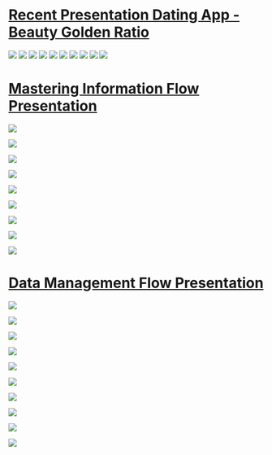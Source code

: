 # [  Recent Presentation Dating App - Beauty Golden Ratio   ](https://beauty-ratio-dating-brhueip.gamma.site/)

![](https://github.com/jentimanatol/Presentation/blob/bbbe51f16eded4511e7b5f6da63080d8b9c7dc78/Beauty_Ratio_Dating_App/Find-Your-Perfect-Match-with-the-Beauty-Ratio-Dating-App/1_FindYourPerfectMatchwiththeBeutyRatioDatingApp.png)
![](https://github.com/jentimanatol/Presentation/blob/d49f453b378188a4d8d7607e91be86d621d7793f/Beauty_Ratio_Dating_App/Find-Your-Perfect-Match-with-the-Beauty-Ratio-Dating-App/2_Measuring_Beauty_TheGolden%20RatioPhi1.618.png)
![](https://github.com/jentimanatol/Presentation/blob/d49f453b378188a4d8d7607e91be86d621d7793f/Beauty_Ratio_Dating_App/Find-Your-Perfect-Match-with-the-Beauty-Ratio-Dating-App/3_AssessingIntellectualStatus.png)
![](https://github.com/jentimanatol/Presentation/blob/d49f453b378188a4d8d7607e91be86d621d7793f/Beauty_Ratio_Dating_App/Find-Your-Perfect-Match-with-the-Beauty-Ratio-Dating-App/4_EvaluatingMaterialStatus.png)
![](https://github.com/jentimanatol/Presentation/blob/d49f453b378188a4d8d7607e91be86d621d7793f/Beauty_Ratio_Dating_App/Find-Your-Perfect-Match-with-the-Beauty-Ratio-Dating-App/5_AutomaticPartnerSelection.png)
![](https://github.com/jentimanatol/Presentation/blob/main/Beauty_Ratio_Dating_App/Find-Your-Perfect-Match-with-the-Beauty-Ratio-Dating-App/6_The%20ScienceBehindtheBeautyRatio.png)
![](https://github.com/jentimanatol/Presentation/blob/d49f453b378188a4d8d7607e91be86d621d7793f/Beauty_Ratio_Dating_App/Find-Your-Perfect-Match-with-the-Beauty-Ratio-Dating-App/7_AdvancedAlgorithmsforthePerfectMatch.png)
![](https://github.com/jentimanatol/Presentation/blob/d49f453b378188a4d8d7607e91be86d621d7793f/Beauty_Ratio_Dating_App/Find-Your-Perfect-Match-with-the-Beauty-Ratio-Dating-App/8_PrivacyandDataSecurity.png)
![](https://github.com/jentimanatol/Presentation/blob/d49f453b378188a4d8d7607e91be86d621d7793f/Beauty_Ratio_Dating_App/Find-Your-Perfect-Match-with-the-Beauty-Ratio-Dating-App/9_MonetizationStrategies.png)
![](https://github.com/jentimanatol/Presentation/blob/d49f453b378188a4d8d7607e91be86d621d7793f/Beauty_Ratio_Dating_App/Find-Your-Perfect-Match-with-the-Beauty-Ratio-Dating-App/10_JointheBeautyRatioDatingRevolution.png)




# [  Mastering Information Flow Presentation  ](https://mastering-information-fl-87ko0ze.gamma.site/)

![](https://github.com/jentimanatol/Presentation/blob/1c90f20b041b05ed9f174280e9705b0a8be9d182/Mastering_Information_Flow/Screenshots/1_Mastering%20Information%20Flow.png)

![](https://github.com/jentimanatol/Presentation/blob/1c90f20b041b05ed9f174280e9705b0a8be9d182/Mastering_Information_Flow/Screenshots/2_Key%20Responsibilities.png)

![](https://github.com/jentimanatol/Presentation/blob/1c90f20b041b05ed9f174280e9705b0a8be9d182/Mastering_Information_Flow/Screenshots/3_Resolving%20Bottlenecks.png)

![](https://github.com/jentimanatol/Presentation/blob/1c90f20b041b05ed9f174280e9705b0a8be9d182/Mastering_Information_Flow/Screenshots/4_Leveraging%20Technology.png)

![](https://github.com/jentimanatol/Presentation/blob/1c90f20b041b05ed9f174280e9705b0a8be9d182/Mastering_Information_Flow/Screenshots/5_Fostering%20a%20Data-Driven%20Culture.png)

![](https://github.com/jentimanatol/Presentation/blob/1c90f20b041b05ed9f174280e9705b0a8be9d182/Mastering_Information_Flow/Screenshots/6_Measuring%20Success.png)

![](https://github.com/jentimanatol/Presentation/blob/1c90f20b041b05ed9f174280e9705b0a8be9d182/Mastering_Information_Flow/Screenshots/7_Collaboration%20and%20Influence.png)

![](https://github.com/jentimanatol/Presentation/blob/1c90f20b041b05ed9f174280e9705b0a8be9d182/Mastering_Information_Flow/Screenshots/8_The%20Holistic%20Approach.png)

![](https://github.com/jentimanatol/Presentation/blob/1c90f20b041b05ed9f174280e9705b0a8be9d182/Mastering_Information_Flow/Screenshots/9_Key%20Takeaways.png)








# [  Data Management Flow Presentation  ](https://data-management-flow-8myu8as.gamma.site/)

![](https://github.com/jentimanatol/Presentation/blob/bc506fe560a1cd273dba62a06b0d370b7019803f/Data_Management_Flow/Screenshots/Data%20Management%20Flow.png)

![](https://github.com/jentimanatol/Presentation/blob/88bb8098353a0aca1459c2f4eada7211f0313994/Data_Management_Flow/Screenshots/2_Introduction%20to%20Data%20Management%20Flow.png)

![](https://github.com/jentimanatol/Presentation/blob/88bb8098353a0aca1459c2f4eada7211f0313994/Data_Management_Flow/Screenshots/3_Company%20Overview%20and%20Mission.png)

![](https://github.com/jentimanatol/Presentation/blob/88bb8098353a0aca1459c2f4eada7211f0313994/Data_Management_Flow/Screenshots/4_Anatolie%20Jentimir's%20Role%20as%20Information%20Flow%20Manager.png)

![](https://github.com/jentimanatol/Presentation/blob/88bb8098353a0aca1459c2f4eada7211f0313994/Data_Management_Flow/Screenshots/5_Key%20Responsibilities%20of%20the%20Information%20Flow%20Manager.png)

![](https://github.com/jentimanatol/Presentation/blob/88bb8098353a0aca1459c2f4eada7211f0313994/Data_Management_Flow/Screenshots/6_Strategies%20for%20Optimizing%20Information%20Flows.png)

![](https://github.com/jentimanatol/Presentation/blob/88bb8098353a0aca1459c2f4eada7211f0313994/Data_Management_Flow/Screenshots/7_Data%20Collection%2C%20Processing%2C%20and%20Storage%20Protocols.png)

![](https://github.com/jentimanatol/Presentation/blob/88bb8098353a0aca1459c2f4eada7211f0313994/Data_Management_Flow/Screenshots/8_Leveraging%20Technology%20for%20Efficient%20Data%20Management.png)

![](https://github.com/jentimanatol/Presentation/blob/88bb8098353a0aca1459c2f4eada7211f0313994/Data_Management_Flow/Screenshots/9_Collaboration%20and%20Communication%20Across%20Departments.png)

![](https://github.com/jentimanatol/Presentation/blob/88bb8098353a0aca1459c2f4eada7211f0313994/Data_Management_Flow/Screenshots/10_Continuous%20Improvement%20and%20Adapting%20to%20Changes.png)



